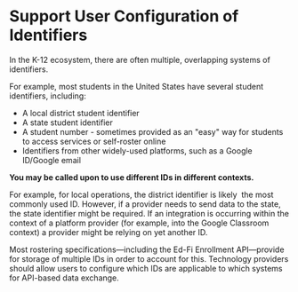 # Support User Configuration of Identifiers

In the K-12 ecosystem, there are often multiple, overlapping systems of identifiers.

For example, most students in the United States have several student identifiers, including:

* A local district student identifier
* A state student identifier
* A student number - sometimes provided as an "easy" way for students to access services or self-roster online
* Identifiers from other widely-used platforms, such as a Google ID/Google email

**You may be called upon to use different IDs in different contexts.**

For example, for local operations, the district identifier is likely  the most commonly used ID. However, if a provider needs to send data to the state, the state identifier might be required. If an integration is occurring within the context of a platform provider (for example, into the Google Classroom context) a provider might be relying on yet another ID.

Most rostering specifications—including the Ed-Fi Enrollment API—provide for storage of multiple IDs in order to account for this. Technology providers should allow users to configure which IDs are applicable to which systems for API-based data exchange.
